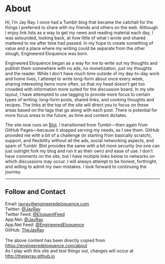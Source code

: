 # About

Hi, I’m Jay Ray. I once had a Tumblr blog that became the catchall for the things I preferred to share with my friends and others on the web. Although I enjoy link lists as a way to get my news and reading material each day, I was astounded, looking back, at how little of what I wrote and shared mattered to me after time had passed. In my hope to create something of value and a place where my writing could be separate from the other slough, Engineered Eloquence was born.

Engineered Eloquence began as a way for me to write out my thoughts and publish them somewhere with no ads, no monetization, just my thoughts and the reader. While I don’t have much time outside of my day-to-day work and home lives, I attempt to write long-form about once every week, sharing interesting items more often, so that my head doesn’t get too crowded with information more suited for the discussion board. In my site layout, I have attempted to use tagging to provide more focus to certain types of writing: long-form posts, shared links, and cooking thoughts and recipes. The links at the top of the site will direct you to focus on these areas based on the tags that go along with each post. There is potential for more focus areas in the future, as time and content dictates.

The site now runs on <a href="http://blot.im">Blot</a>. I transitioned from Tumblr—then again from GitHub Pages—because it stopped serving my needs, as I see them. GitHub provided me with a bit of a challenge (in starting from basically scratch), support, and flexibility without all the ads, social networking aspects, and spam of Tumblr. Blot provides the same with a bit more security (no one can just outright fork my blog and run it as their own) and ease of use. I don’t have comments on the site, but I have multiple links below to networks on which discussions may occur. I will always attempt to be honest, forthright, and willing to admit my own mistakes. I look forward to continuing the journey.

<hr />
<div class="about-follow">
<h2>Follow and Contact</h2>

Email: <a href="mailto:jayray@engineeredeloquence.com">jayray@engineeredeloquence.com</a><br/>
Twitter: <a href="https://twitter.com/jayray">@JayRay</a><br/>
Twitter Feed: <a href="https://twitter.com/eloquentfeed">@EloquentFeed</a><br/>
App.Net: <a href="https://alpha.app.net/jayray">@JayRay</a><br/>
App.Net Feed: <a href="https://alpha.app.net/engineeredeloquence">@EngineeredEloquence</a><br/>
GitHub: <a href="https://github.com/thejayray/">TheJayRay</a>
<br />
<br />
The above content has been directly copied from https://engineeredeloquence.com/about<br />
As I play with this site and test things out, changes will occur at http://thejayray.github.io
</div>
